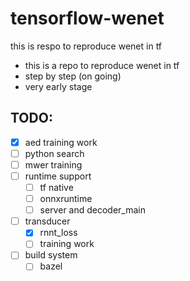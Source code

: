 # tensorflow-wenet
this is respo to reproduce wenet in tf

* this is a repo to reproduce wenet in tf
* step by step (on going)
* very early stage

## TODO:
- [x] aed training work
- [ ] python search
- [ ] mwer training
- [ ] runtime support
   - [ ] tf native
   - [ ] onnxruntime
   - [ ] server and decoder_main
- [ ] transducer
   - [x] rnnt_loss
   - [ ] training work
- [ ] build system
   - [ ] bazel

